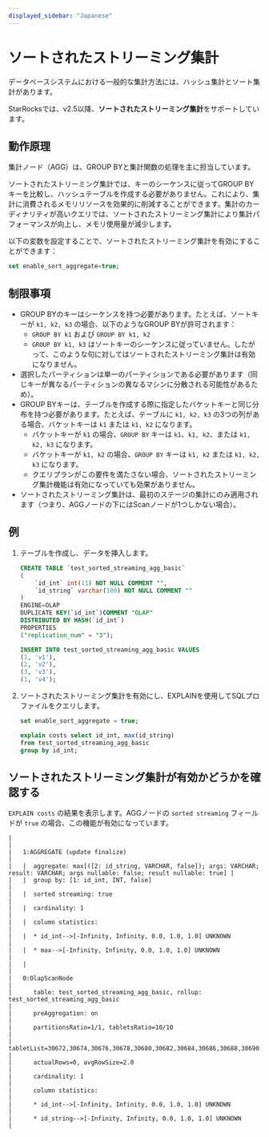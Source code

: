 ```yaml
---
displayed_sidebar: "Japanese"
---
```


# ソートされたストリーミング集計

データベースシステムにおける一般的な集計方法には、ハッシュ集計とソート集計があります。

StarRocksでは、v2.5以降、**ソートされたストリーミング集計**をサポートしています。

## 動作原理

集計ノード（AGG）は、GROUP BYと集計関数の処理を主に担当しています。

ソートされたストリーミング集計では、キーのシーケンスに従ってGROUP BYキーを比較し、ハッシュテーブルを作成する必要がありません。これにより、集計に消費されるメモリリソースを効果的に削減することができます。集計のカーディナリティが高いクエリでは、ソートされたストリーミング集計により集計パフォーマンスが向上し、メモリ使用量が減少します。

以下の変数を設定することで、ソートされたストリーミング集計を有効にすることができます：

```SQL
set enable_sort_aggregate=true;
```

## 制限事項

- GROUP BYのキーはシーケンスを持つ必要があります。たとえば、ソートキーが `k1, k2, k3` の場合、以下のようなGROUP BYが許可されます：
  - `GROUP BY k1` および `GROUP BY k1, k2`
  - `GROUP BY k1, k3` はソートキーのシーケンスに従っていません。したがって、このような句に対してはソートされたストリーミング集計は有効になりません。
- 選択したパーティションは単一のパーティションである必要があります（同じキーが異なるパーティションの異なるマシンに分散される可能性があるため）。
- GROUP BYキーは、テーブルを作成する際に指定したバケットキーと同じ分布を持つ必要があります。たとえば、テーブルに `k1, k2, k3` の3つの列がある場合、バケットキーは `k1` または `k1, k2` になります。
  - バケットキーが `k1` の場合、`GROUP BY` キーは `k1`、`k1, k2`、または `k1, k2, k3` になります。
  - バケットキーが `k1, k2` の場合、`GROUP BY` キーは `k1, k2` または `k1, k2, k3` になります。
  - クエリプランがこの要件を満たさない場合、ソートされたストリーミング集計機能は有効になっていても効果がありません。
- ソートされたストリーミング集計は、最初のステージの集計にのみ適用されます（つまり、AGGノードの下にはScanノードが1つしかない場合）。

## 例

1. テーブルを作成し、データを挿入します。

    ```SQL
    CREATE TABLE `test_sorted_streaming_agg_basic`
    (
        `id_int` int(11) NOT NULL COMMENT "",
        `id_string` varchar(100) NOT NULL COMMENT ""
    ) 
    ENGINE=OLAP 
    DUPLICATE KEY(`id_int`)COMMENT "OLAP"
    DISTRIBUTED BY HASH(`id_int`)
    PROPERTIES
    ("replication_num" = "3"); 

    INSERT INTO test_sorted_streaming_agg_basic VALUES
    (1, 'v1'),
    (2, 'v2'),
    (3, 'v3'),
    (1, 'v4');
    ```

2. ソートされたストリーミング集計を有効にし、EXPLAINを使用してSQLプロファイルをクエリします。

    ```SQL
    set enable_sort_aggregate = true;

    explain costs select id_int, max(id_string)
    from test_sorted_streaming_agg_basic
    group by id_int;
    ```

## ソートされたストリーミング集計が有効かどうかを確認する

`EXPLAIN costs` の結果を表示します。AGGノードの `sorted streaming` フィールドが `true` の場合、この機能が有効になっています。

```Plain
|                                                                                                                                    |
|   1:AGGREGATE (update finalize)                                                                                                    |
|   |  aggregate: max[([2: id_string, VARCHAR, false]); args: VARCHAR; result: VARCHAR; args nullable: false; result nullable: true] |
|   |  group by: [1: id_int, INT, false]                                                                                             |
|   |  sorted streaming: true                                                                                                        |
|   |  cardinality: 1                                                                                                                |
|   |  column statistics:                                                                                                            |
|   |  * id_int-->[-Infinity, Infinity, 0.0, 1.0, 1.0] UNKNOWN                                                                       |
|   |  * max-->[-Infinity, Infinity, 0.0, 1.0, 1.0] UNKNOWN                                                                          |
|   |                                                                                                                                |
|   0:OlapScanNode                                                                                                                   |
|      table: test_sorted_streaming_agg_basic, rollup: test_sorted_streaming_agg_basic                                               |
|      preAggregation: on                                                                                                            |
|      partitionsRatio=1/1, tabletsRatio=10/10                                                                                       |
|      tabletList=30672,30674,30676,30678,30680,30682,30684,30686,30688,30690                                                        |
|      actualRows=0, avgRowSize=2.0                                                                                                  |
|      cardinality: 1                                                                                                                |
|      column statistics:                                                                                                            |
|      * id_int-->[-Infinity, Infinity, 0.0, 1.0, 1.0] UNKNOWN                                                                       |
|      * id_string-->[-Infinity, Infinity, 0.0, 1.0, 1.0] UNKNOWN                                                                    |
```
